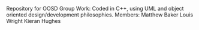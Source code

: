 Repository for OOSD Group Work:
Coded in C++, using UML and object oriented design/development philosophies.
Members:
    Matthew Baker
    Louis Wright
    Kieran Hughes